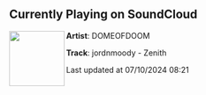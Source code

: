 ## Currently Playing on SoundCloud

[<img align="left" width="100" src="https://i1.sndcdn.com/artworks-hJuCdQXleORrkBy2-iHo5sg-t500x500.jpg">](https://soundcloud.com/domeofdoom/jordnmoody-zenith)

**Artist**: DOMEOFDOOM 

**Track**: jordnmoody - Zenith

Last updated at 07/10/2024 08:21
